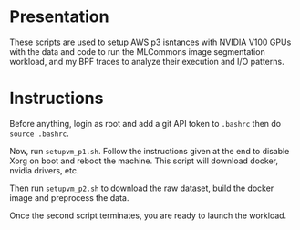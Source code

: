 # Presentation

These scripts are used to setup AWS p3 isntances with NVIDIA V100 GPUs with the data and code to run the MLCommons image segmentation workload, and my BPF traces to analyze their execution and I/O patterns.

# Instructions

Before anything, login as root and add a git API token to `.bashrc` then do `source .bashrc`. 

Now, run `setupvm_p1.sh`. Follow the instructions given at the end to disable Xorg on boot and reboot the machine.
This script will download docker, nvidia drivers, etc.

Then run `setupvm_p2.sh` to download the raw dataset, build the docker image and preprocess the data. 

Once the second script terminates, you are ready to launch the workload.